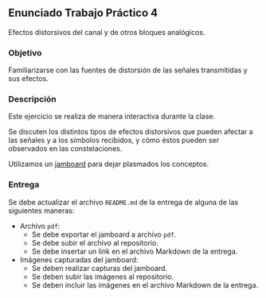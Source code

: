 ## Enunciado Trabajo Práctico 4

Efectos distorsivos del canal y de otros bloques analógicos.


### Objetivo

Familiarizarse con las fuentes de distorsión de las señales transmitidas
y sus efectos.


### Descripción

Este ejercicio se realiza de manera interactiva durante la clase.

Se discuten los distintos tipos de efectos distorsivos que pueden afectar
a las señales y a los símbolos recibidos, y cómo éstos pueden ser observados
en las constelaciones.

Utilizamos un
[jamboard](https://jamboard.google.com/d/15HYWykJaYJ3uIS60Nc6WTPq-GqJ3d7EDixbJeXWxZbA/edit?usp=sharing)
para dejar plasmados los conceptos.


### Entrega

Se debe actualizar el archivo `README.md` de la entrega de alguna de las
siguientes maneras:
- Archivo `pdf`:
  - Se debe exportar el jamboard a  archivo `pdf`.
  - Se debe subir el archivo al repositorio.
  - Se debe insertar un link en el archivo Markdown de la entrega.
- Imágenes capturadas del jamboard:
  - Se deben realizar capturas del jamboard.
  - Se deben subir las imágenes al repositorio.
  - Se deben incluir las imágenes en el archivo Markdown de la entrega.


